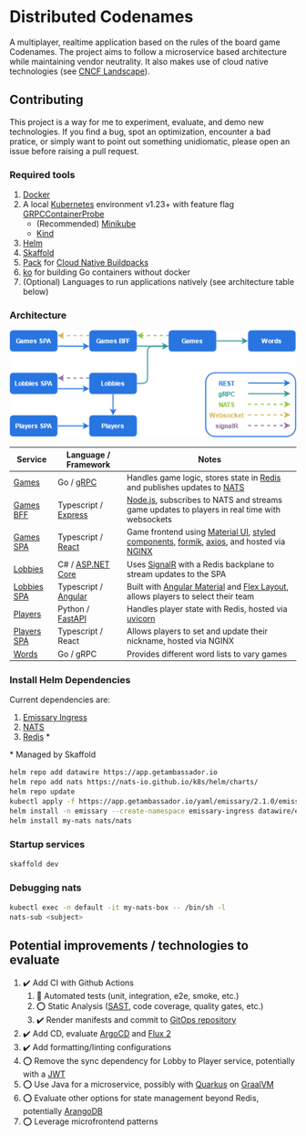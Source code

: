 # Distributed Codenames

A multiplayer, realtime application based on the rules of the board game Codenames. The project aims to follow a microservice based architecture while maintaining vendor neutrality. It also makes use of cloud native technologies (see [CNCF Landscape](https://landscape.cncf.io/)).

## Contributing

This project is a way for me to experiment, evaluate, and demo new technologies. If you find a bug, spot an optimization, encounter a bad pratice, or simply want to point out something unidiomatic, please open an issue before raising a pull request.

### Required tools

1. [Docker](https://www.docker.com/products/docker-desktop)
1. A local [Kubernetes](https://kubernetes.io/) environment v1.23+ with feature flag [GRPCContainerProbe](https://kubernetes.io/docs/tasks/configure-pod-container/configure-liveness-readiness-startup-probes/#define-a-grpc-liveness-probe)
   - (Recommended) [Minikube](https://minikube.sigs.k8s.io/docs/start/)
   - [Kind](https://kind.sigs.k8s.io/docs/user/quick-start/)
1. [Helm](https://helm.sh/docs/intro/quickstart/)
1. [Skaffold](https://skaffold.dev/docs/install/)
1. [Pack](https://buildpacks.io/docs/tools/pack/) for [Cloud Native Buildpacks](https://buildpacks.io)
1. [ko](https://github.com/google/ko) for building Go containers without docker
1. (Optional) Languages to run applications natively (see architecture table below)

### Architecture

![Architecture graph](/docs/img/distributed-codewords.png)

| Service                             | Language / Framework                                                                       | Notes                                                                                                                                                                                                                                                  |
| ----------------------------------- | ------------------------------------------------------------------------------------------ | ------------------------------------------------------------------------------------------------------------------------------------------------------------------------------------------------------------------------------------------------------ |
| [Games](services/games)             | Go / [gRPC](https://grpc.io/)                                                              | Handles game logic, stores state in [Redis](https://redis.io/) and publishes updates to [NATS](https://nats.io/)                                                                                                                                       |
| [Games BFF](services/games-bff)     | Typescript / [Express](https://expressjs.com/)                                             | [Node.js](https://nodejs.org), subscribes to NATS and streams game updates to players in real time with websockets                                                                                                                                     |
| [Games SPA](services/games-spa)     | Typescript / [React](https://reactjs.org/)                                                 | Game frontend using [Material UI](https://material-ui.com/), [styled components](https://styled-components.com/), [formik](https://github.com/formium/formik), [axios](https://github.com/axios/axios), and hosted via [NGINX](https://www.nginx.com/) |
| [Lobbies](services/lobbies)         | C# / [ASP&#46;NET Core](https://docs.microsoft.com/en-us/aspnet/core/?view=aspnetcore-5.0) | Uses [SignalR](https://dotnet.microsoft.com/apps/aspnet/signalr) with a Redis backplane to stream updates to the SPA                                                                                                                                   |
| [Lobbies SPA](services/lobbies-spa) | Typescript / [Angular](https://angular.io/)                                                | Built with [Angular Material](https://material.angular.io/) and [Flex Layout](https://github.com/angular/flex-layout), allows players to select their team                                                                                             |
| [Players](services/players)         | Python / [FastAPI](https://fastapi.tiangolo.com/)                                          | Handles player state with Redis, hosted via [uvicorn](https://www.uvicorn.org/)                                                                                                                                                                        |
| [Players SPA](services/players-spa) | Typescript / React                                                                         | Allows players to set and update their nickname, hosted via NGINX                                                                                                                                                                                      |
| [Words](services/words)             | Go / gRPC                                                                                  | Provides different word lists to vary games                                                                                                                                                                                                            |

### Install Helm Dependencies

Current dependencies are:

1. [Emissary Ingress](https://github.com/emissary-ingress/emissary)
1. [NATS](https://nats.io/)
1. [Redis](https://redis.io/) *

\* Managed by Skaffold

```sh
helm repo add datawire https://app.getambassador.io
helm repo add nats https://nats-io.github.io/k8s/helm/charts/
helm repo update
kubectl apply -f https://app.getambassador.io/yaml/emissary/2.1.0/emissary-crds.yaml
helm install -n emissary --create-namespace emissary-ingress datawire/emissary-ingress
helm install my-nats nats/nats
```

### Startup services

```sh
skaffold dev
```

### Debugging nats

```sh
kubectl exec -n default -it my-nats-box -- /bin/sh -l
nats-sub <subject>
```

## Potential improvements / technologies to evaluate

1. :heavy_check_mark: Add CI with Github Actions
   1. :construction: Automated tests (unit, integration, e2e, smoke, etc.)
   1. :o: Static Analysis ([SAST](https://owasp.org/www-community/Source_Code_Analysis_Tools), code coverage, quality gates, etc.)
   1. :heavy_check_mark: Render manifests and commit to [GitOps repository](https://github.com/deesejohn/distributed-codenames-cluster)
1. :heavy_check_mark: Add CD, evaluate [ArgoCD](https://argoproj.github.io/argo-cd/) and [Flux 2](https://github.com/fluxcd/flux2)
1. :heavy_check_mark: Add formatting/linting configurations
1. :o: Remove the sync dependency for Lobby to Player service, potentially with a [JWT](https://jwt.io/)
1. :o: Use Java for a microservice, possibly with [Quarkus](https://quarkus.io/) on [GraalVM](https://www.graalvm.org/)
1. :o: Evaluate other options for state management beyond Redis, potentially [ArangoDB](https://www.arangodb.com/)
1. :o: Leverage microfrontend patterns
